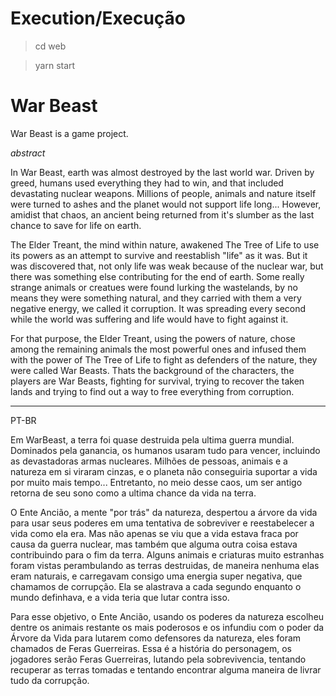 # Execution/Execução
  
  > cd web
  
  > yarn start 

# War Beast

War Beast is a game project.

*abstract*


In War Beast, earth was almost destroyed by the last world war. Driven by greed, humans used everything they had to win, and that included devastating nuclear weapons. Millions of people, animals and nature itself were turned to ashes and the planet would not support life long...
However, amidist that chaos, an ancient being returned from it's slumber as the last chance to save for life on earth.


The Elder Treant, the mind within nature, awakened The Tree of Life to use its powers as an attempt to survive and reestablish "life" as it was. But it was discovered that, not only life was weak because of the nuclear war, but there was something else contributing for the end of earth. Some really strange animals or creatues were found lurking the wastelands, by no means they were something natural, and they carried with them a very negative energy, we called it corruption. It was spreading every second while the world was suffering and life would have to fight against it.

For that purpose, the Elder Treant, using the powers of nature, chose among the remaining animals the most powerful ones and infused them with the power of The Tree of Life to fight as defenders of the nature, they were called War Beasts. Thats the background of the characters, the players are War Beasts, fighting for survival, trying to recover the taken lands and trying to find out a way to free everything from corruption.

------------------------------------------------------------------------------------------------------------------------------------------

PT-BR

Em WarBeast, a terra foi quase destruida pela ultima guerra mundial. Dominados pela ganancia, os humanos usaram tudo para vencer, incluindo as devastadoras armas nucleares. Milhões de pessoas, animais e a natureza em si viraram cinzas, e o planeta não conseguiria suportar a vida por muito mais tempo...
Entretanto, no meio desse caos, um ser antigo retorna de seu sono como a ultima chance da vida na terra.

O Ente Ancião, a mente "por trás" da natureza, despertou a árvore da vida para usar seus poderes em uma tentativa de sobreviver e reestabelecer a vida como ela era. Mas não apenas se viu que a vida estava fraca por causa da guerra nuclear, mas também que alguma outra coisa estava contribuindo para o fim da terra. Alguns animais e criaturas muito estranhas foram vistas perambulando as terras destruidas, de maneira nenhuma elas eram naturais, e carregavam consigo uma energia super negativa, que chamamos de corrupção. Ela se alastrava a cada segundo enquanto o mundo definhava, e a vida teria que lutar contra isso.

Para esse objetivo, o Ente Ancião, usando os poderes da natureza escolheu dentre os animais restante os mais poderosos e os infundiu com o poder da Árvore da Vida para lutarem como defensores da natureza, eles foram chamados de Feras Guerreiras. Essa é a história do personagem, os jogadores serão Feras Guerreiras, lutando pela sobrevivencia, tentando recuperar as terras tomadas e tentando encontrar alguma maneira de livrar tudo da corrupção.
